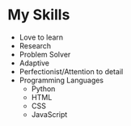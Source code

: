 # My Skills

* Love to learn
* Research
* Problem Solver
* Adaptive
* Perfectionist/Attention to detail
* Programming Languages
  * Python
  * HTML
  * CSS
  * JavaScript
